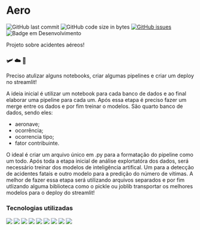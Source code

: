 # Aero

![GitHub last commit](https://img.shields.io/github/last-commit/MEziliano/Aero?style=for-the-badge)
![GitHub code size in bytes](https://img.shields.io/github/languages/code-size/MEziliano/Aero?style=for-the-badge)
[![GitHub issues](https://img.shields.io/github/issues/MEziliano/Aero?style=for-the-badge)](https://github.com/MEziliano/regressao-internacao_SUS/issues)
![Badge em Desenvolvimento](http://img.shields.io/static/v1?label=STATUS&message=EM%20DESENVOLVIMENTO&color=GREEN&style=for-the-badge)
<!--![GitHub top language](https://img.shields.io/github/languages/top/MEziliano/regressao-internacao_SUS?style=for-the-badge)-->

Projeto sobre acidentes aéreos! <h3> :small_airplane: :cloud: :flight_departure: </h3>

Preciso atulizar alguns notebooks, criar algumas pipelines e criar um deploy no streamlit!

A ideia inicial é utilizar um notebook para cada banco de dados e ao final elaborar uma pipeline para cada um. Após essa etapa é preciso fazer um merge entre os dados e por fim treinar o modelos. 
São quarto banco de dados, sendo eles:
* aeronave; 
* ocorrência;
* ocorrencia tipo;
* fator contribuinte. 


O ideal é criar um arquivo único em .py para a formatação do pipeline como um todo. Após toda a etapa inicial de análise explortatóra dos dados, será necessário treinar dos modelos de inteligência artifical. Um para a detecção de acidentes fatais e outro modelo para a predição do número de vítimas. A melhor de fazer essa etapa será utilizando arquivos separados e por fim utlizando alguma biblioteca como o pickle ou joblib transportar os melhores modelos para o deploy do streamlit!


<div>
<h3> Tecnologias utilizadas </h3>

<ahref><img src="https://img.shields.io/badge/conda-342B029.svg?&style=for-the-badge&logo=anaconda&logoColor=white" target="_blank"></a>
<ahref><img src="https://img.shields.io/badge/Jupyter-F37626.svg?&style=for-the-badge&logo=Jupyter&logoColor=white" target="_blank"></a>
<img src="https://img.shields.io/badge/Visual_Studio_Code-0078D4?style=for-the-badge&logo=visual%20studio%20code&logoColor=white" target="_blank">
<img src="https://img.shields.io/badge/Python-FFD43B?style=for-the-badge&logo=python&logoColor=darkgreen" target="_blank">
<img src="https://img.shields.io/badge/Pandas-2C2D72?style=for-the-badge&logo=pandas&logoColor=white" target="_blank">
<img src="https://img.shields.io/badge/Numpy-777BB4?style=for-the-badge&logo=numpy&logoColor=white" target="_blank">
<img src="https://img.shields.io/badge/Plotly-239120?style=for-the-badge&logo=plotly&logoColor=white" target="_blank">
<img src="https://img.shields.io/badge/scikit_learn-F7931E?style=for-the-badge&logo=scikit-learn&logoColor=white" target="_blank"> 
<img src="https://img.shields.io/badge/Streamlit-FF4B4B?style=for-the-badge&logo=Streamlit&logoColor=white" target="_blank">
</div>
